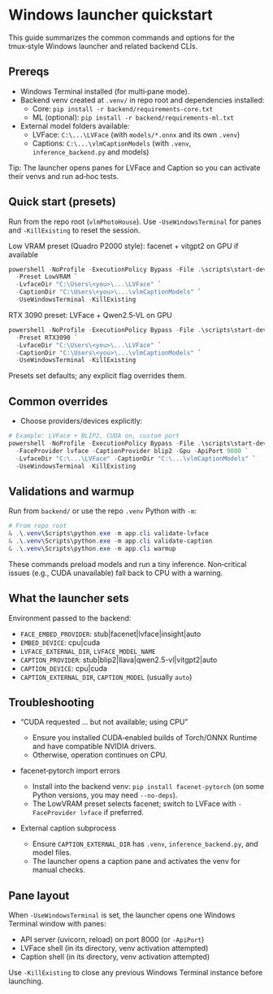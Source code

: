 # Windows launcher quickstart

This guide summarizes the common commands and options for the tmux‑style Windows launcher and related backend CLIs.

## Prereqs

- Windows Terminal installed (for multi‑pane mode).
- Backend venv created at `.venv/` in repo root and dependencies installed:
  - Core: `pip install -r backend/requirements-core.txt`
  - ML (optional): `pip install -r backend/requirements-ml.txt`
- External model folders available:
  - LVFace: `C:\...\LVFace` (with `models/*.onnx` and its own `.venv`)
  - Captions: `C:\...\vlmCaptionModels` (with `.venv`, `inference_backend.py` and models)

Tip: The launcher opens panes for LVFace and Caption so you can activate their venvs and run ad‑hoc tests.

## Quick start (presets)

Run from the repo root (`vlmPhotoHouse`). Use `-UseWindowsTerminal` for panes and `-KillExisting` to reset the session.

Low VRAM preset (Quadro P2000 style): facenet + vitgpt2 on GPU if available

```powershell
powershell -NoProfile -ExecutionPolicy Bypass -File .\scripts\start-dev-multiproc.ps1 `
  -Preset LowVRAM `
  -LvfaceDir "C:\Users\<you>\...\LVFace" `
  -CaptionDir "C:\Users\<you>\...\vlmCaptionModels" `
  -UseWindowsTerminal -KillExisting
```

RTX 3090 preset: LVFace + Qwen2.5‑VL on GPU

```powershell
powershell -NoProfile -ExecutionPolicy Bypass -File .\scripts\start-dev-multiproc.ps1 `
  -Preset RTX3090 `
  -LvfaceDir "C:\Users\<you>\...\LVFace" `
  -CaptionDir "C:\Users\<you>\...\vlmCaptionModels" `
  -UseWindowsTerminal -KillExisting
```

Presets set defaults; any explicit flag overrides them.

## Common overrides

- Choose providers/devices explicitly:

```powershell
# Example: LVFace + BLIP2, CUDA on, custom port
powershell -NoProfile -ExecutionPolicy Bypass -File .\scripts\start-dev-multiproc.ps1 `
  -FaceProvider lvface -CaptionProvider blip2 -Gpu -ApiPort 9000 `
  -LvfaceDir "C:\...\LVFace" -CaptionDir "C:\...\vlmCaptionModels" `
  -UseWindowsTerminal -KillExisting
```

## Validations and warmup

Run from `backend/` or use the repo `.venv` Python with `-m`:

```powershell
# From repo root
& .\.venv\Scripts\python.exe -m app.cli validate-lvface
& .\.venv\Scripts\python.exe -m app.cli validate-caption
& .\.venv\Scripts\python.exe -m app.cli warmup
```

These commands preload models and run a tiny inference. Non‑critical issues (e.g., CUDA unavailable) fall back to CPU with a warning.

## What the launcher sets

Environment passed to the backend:

- `FACE_EMBED_PROVIDER`: stub|facenet|lvface|insight|auto
- `EMBED_DEVICE`: cpu|cuda
- `LVFACE_EXTERNAL_DIR`, `LVFACE_MODEL_NAME`
- `CAPTION_PROVIDER`: stub|blip2|llava|qwen2.5-vl|vitgpt2|auto
- `CAPTION_DEVICE`: cpu|cuda
- `CAPTION_EXTERNAL_DIR`, `CAPTION_MODEL` (usually `auto`)

## Troubleshooting

- “CUDA requested … but not available; using CPU”
  - Ensure you installed CUDA‑enabled builds of Torch/ONNX Runtime and have compatible NVIDIA drivers.
  - Otherwise, operation continues on CPU.

- facenet‑pytorch import errors
  - Install into the backend venv: `pip install facenet-pytorch` (on some Python versions, you may need `--no-deps`).
  - The LowVRAM preset selects facenet; switch to LVFace with `-FaceProvider lvface` if preferred.

- External caption subprocess
  - Ensure `CAPTION_EXTERNAL_DIR` has `.venv`, `inference_backend.py`, and model files.
  - The launcher opens a caption pane and activates the venv for manual checks.

## Pane layout

When `-UseWindowsTerminal` is set, the launcher opens one Windows Terminal window with panes:

- API server (uvicorn, reload) on port 8000 (or `-ApiPort`)
- LVFace shell (in its directory, venv activation attempted)
- Caption shell (in its directory, venv activation attempted)

Use `-KillExisting` to close any previous Windows Terminal instance before launching.
